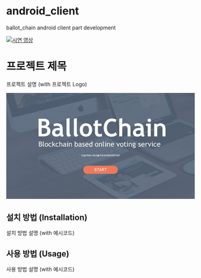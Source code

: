 # android_client
ballot_chain android client part development

[![시연 영상](http://img.youtube.com/vi/eLuke9snLPE/0.jpg)](http://www.youtube.com/watch?v=eLuke9snLPE?t=0s)


# 프로젝트 제목
프로젝트 설명 (with 프로젝트 Logo)

![이미지](https://github.com/PineLover/android_client-1/blob/master/%EC%8A%AC%EB%9D%BC%EC%9D%B4%EB%93%9C1.JPG)

## 설치 방법 (Installation)
설치 방법 설명 (with 예시코드)

## 사용 방법 (Usage)
사용 방법 설명 (with 예시코드)
